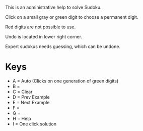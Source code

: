 This is an administrative help to solve Sudoku.

Click on a small gray or green digit to choose a permanent digit.

Red digits are not possible to use.

Undo is located in lower right corner.

Expert sudokus needs guessing, which can be undone.

# Keys

* A = Auto (Clicks on one generation of green digits)
* B = 
* C = Clear
* D = Prev Example
* E = Next Example
* F = 
* G = 
* H = Help
* I = One click solution
